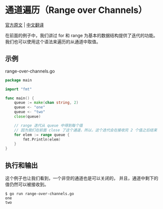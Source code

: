 # 通道遍历（Range over Channels）

[官方原文](https://gobyexample.com/range-over-channels) | [中文翻译](https://gobyexample-cn.github.io/range-over-channels)

在前面的例子中，我们讲过 for 和 range 为基本的数据结构提供了迭代的功能。我们也可以使用这个语法来遍历的从通道中取值。

## 示例

range-over-channels.go

```go
package main

import "fmt"

func main() {
	queue := make(chan string, 2)
	queue <- "one"
	queue <- "two"
	close(queue)

	// range 迭代从 queue 中得到每个值
	// 因为我们在前面 close 了这个通道，所以，这个迭代会在接收完 2 个值之后结束
	for elem := range queue {
		fmt.Println(elem)
	}
}
```

## 执行和输出

这个例子也让我们看到，一个非空的通道也是可以关闭的， 并且，通道中剩下的值仍然可以被接收到。

```
$ go run range-over-channels.go
one
two
```
